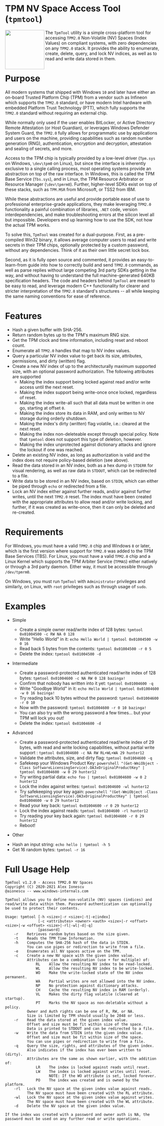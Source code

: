 # TPM NV Space Access Tool (`tpmtool`)
[<img align="left" src="tpmtool-logo.png" width="128"/>](tpmtool-logo.png)
The `TpmTool` utility is a simple cross-platform tool for accessing `TPM2.0` Non-Volatile (NV) Spaces (Index Values) on compliant systems, with zero dependencies on any `TPM2.0` stack. It provides the ability to enumerate, create, delete, query, and lock NV indices, as well as to read and write data stored in them.

# Purpose
All modern systems that shipped with Windows `10` and later have either an on-board Trusted Platform Chip (TPM) from a vendor such as Infineon which supports the `TPM2.0` standard, or have modern Intel hardware with embedded Platform Trust Technology (PTT), which fully supports the `TPM2.0` standard without requiring an external chip.

While normally only used if the user enables BitLocker, or Active Directory Remote Attestation (or Host Guardian), or leverages Windows Defender System Guard, the `TPM2.0` fully allows for programmatic use by applications and users on the machine, providing capabilities such as random number generation (RNG), authentication, encryption and decryption, attestation and sealing of secrets, and more. 

Access to the TPM chip is typically provided by a low-level driver (`Tpm.sys` on Windows, `\dev\tpm0` on Linux), but since the interface is inherently exclusive to a single calling process, most operating systems provide an abstraction on top of the raw interface. In Windows, this is called the TPM Base Service (`Tbs.sys`), and in Linux, the TPM Resource Arbitrator or Resource Manager (`\dev\tpmrm0`). Further, higher-level SDKs exist on top of these stacks, such as `TPM.MSR` from Microsoft, or TSS2 from IBM.

While these abstractions are useful and provide portable ease of use to professional enterprise-grade applications, they make leveraging `TPM2.0` functionality a painful combination of libraries, `.NET` code, version interdependencies, and make troubleshooting errors at the silicon level all but impossible. Developers end up learning how to use the SDK, not how the actual TPM works.

To solve this, `TpmTool` was created for a dual-purpose. First, as a pre-compiled Win32 binary, it allows average computer users to read and write secrets in their TPM chips, optionally protected by a custom password, without any dependencies. Think of it as their own little secret lock box.

Second, as it is fully open source and commented, it provides an easy-to-learn-from guide into how to correctly build and send `TPM2.0` commands, as well as parse replies without large competing 3rd party SDKs getting in the way, and without having to understand the full machine-generated 640KB specification headers. The code and headers behind `TpmTool` are meant to be easy to read, and leverage modern C++ functionality for clearer and stricter interpretation of the `TPM2.0` standard's structures -- all while keeping the same naming conventions for ease of reference.

# Features
* Hash a given buffer with SHA-256.
* Return random bytes up to the TPM's maximum RNG size.
* Get the TPM clock and time information, including reset and reboot count.
* Enumerate all `TPM2.0` handles that map to NV index values.
* Query a particular NV index value to get back its size, attributes, permissions, and dirty (_written_) flag.
* Create a new NV index of up to the architecturally maximum supported size, with an optional password authorization. The following attributes are supported
  - Making the index support being locked against read and/or write access until the next reset.
  - Making the index support being write-once once locked, regardless of reset.
  - Making the index write-all such that all data must be written in one go, starting at offset `0`.
  - Making the index store its data in RAM, and only written to NV storage during orderly shutdown.
  - Making the index's dirty (_written_) flag volatile, i.e.: cleared at the next reset.
  - Making the index non-deleteable except through special policy. Note that `tpmtool` does not support this type of deletion, however.
  - Making the index unprotected against dictionary attacks and ignore the lockout if one was reached.
* Delete an existing NV index, as long as authorization is valid and the index does not require policy-based deletion (see above).
* Read the data stored in an NV index, both as a hex dump in `STDERR` for visual rendering, as well as raw data in `STDOUT`, which can be redirected to a file.
* Write data to be stored in an NV index, based on `STDIN`, which can either be piped through `echo` or redirected from a file.
* Lock an NV index either against further reads, and/or against further writes, until the next `TPM2.0` reset. The index must have been created with the appropriate attributes to allow read and/or write locking, and further, if it was created as write-once, then it can only be deleted and re-created. 

# Requirements
For Windows, you must have a valid `TPM2.0` chip and Windows `8` or later, which is the first version where support for `TPM2.0` was added to the TPM Base Services (TBS). For Linux, you must have a valid `TPM2.0` chip and a Linux Kernel which supports the TPM Arbiter Service (`TPMAS`) either natively or through a 3rd party daemon. Either way, it must be accessible through `/dev/tpmrm0`.

On Windows, you must run `TpmTool` with `Administrator` privileges and similarly, on Linux, with `root` privileges such as through usage of `sudo`.

# Examples

* Simple
  - Create a simple owner read/write index of 128 bytes: `tpmtool 0x01004500 -c RW NA 0 128`
  - Write "Hello World" in it: `echo Hello World | tpmtool 0x01004500 -w 0 16`
  - Read back 5 bytes from the contents: `tpmtool 0x01004500 -r 0 5`
  - Delete the index: `tpmtool 0x01004500 -d`

* Intermediate
  - Create a password-protected authenticated read/write index of 128 bytes: `tpmtool 0x01004600 -c NA RW 0 128 bazinga!`
  - Confirm that nobody has written into it yet: `tpmtool 0x01004600 -q`
  - Write "Goodbye World" in it: `echo Hello World | tpmtool 0x01004600 -w 0 16 bazinga!`
  - Try reading back 10 bytes without the password: `tpmtool 0x01004600 -r 0 10`
  - Now with the password: `tpmtool 0x01004600 -r 0 10 bazinga!`
  - You can also try with the wrong password a few times... but your TPM will lock you out!
  - Delete the index: `tpmtool 0x01004600 -d`

* Advanced
  - Create a password-protected authenticated read/write index of 29 bytes, with read and write locking capabilities, without partial write support : `tpmtool 0x01004600 -c NA RW RL+WL+WA 29 hunter12`
  - Validate the attributes, size, and dirty flag: `tpmtool 0x01004600 -q`
  - Safekeep your Windows Product Key: `powershell "(Get-WmiObject -Class SoftwareLicensingService).OA3xOriginalProductKey" | tpmtool 0x01004600 -w 0 29 hunter12`
  - Try writing partial data: `echo foo | tpmtool 0x01004600 -w 0 2 hunter12`
  - Lock the index against writes: `tpmtool 0x01004600 -wl hunter12`
  - Try safekeeping your key again: `powershell "(Get-WmiObject -Class SoftwareLicensingService).OA3xOriginalProductKey" | tpmtool 0x01004600 -w 0 29 hunter12`
  - Read your key back: `tpmtool 0x01004600 -r 0 29 hunter12`
  - Lock the index against reads: `tpmtool 0x01004600 -rl hunter12`
  - Try reading your key back again: `tpmtool 0x01004600 -r 0 29 hunter12`
  - Reboot!

* Other
 - Hash an input string: `echo hello | tpmtool -h 5`
 - Get 16 random bytes: `tpmtool -r 16`

# Full Usage Help
```
TpmTool v1.2.0 - Access TPM2.0 NV Spaces
Copyright (C) 2020-2021 Alex Ionescu
@aionescu -- www.windows-internals.com

TpmTool allows you to define non-volatile (NV) spaces (indices) and
read/write data within them. Password authentication can optionally
be used to protect their contents.

Usage: tpmtool [-h <size>|-r <size>|-t|-e|index]
               [-c <attributes> <owner> <auth> <size>|-r <offset> <size>|-w <offset> <size>|-rl|-wl|-d|-q]
               [password]
    -r    Retrieves random bytes based on the size given.
    -t    Reads the TPM Time Information.
    -h    Computes the SHA-256 hash of the data in STDIN.
          You can use pipes or redirection to write from a file.
    -e    Enumerates all NV spaces active on the TPM.
    -c    Create a new NV space with the given index value.
          Attributes can be a combination (use + for multiple) of:
              RL    Allow the resulting NV index to be read-locked.
              WL    Allow the resulting NV index to be write-locked.
              WO    Make the write-locked state of the NV index permanent.
              WA    Partial writes are not allowed into the NV index.
              NP    No protection against dictionary attacks.
              CH    Cache the resulting NV index in RAM (orderly).
              VL    Makes the dirty flag volatile (cleared at startup).
              PT    Marks the NV space as non-deletable without a policy.
          Owner and Auth rights can be one of R, RW, or NA.
          Size is limited by TPM should usually be 2048 or less.
    -r    Read the data stored at the given index value.
          Offset and size must be fit within size of the space.
          Data is printed to STDOUT and can be redirected to a file.
    -w    Write the data from STDIN into the given index value.
          Offset and size must be fit within size of the space.
          You can use pipes or redirection to write from a file.
    -q    Query the size, rights, and attributes of the given index.
          Also indicates if the index has ever been written to (dirty).
          Attributes are the same as shown earlier, with the addition of:
              LR    The index is locked against reads until reset.
              LW    The index is locked against writes until reset.
                    NOTE: If the WO attribute is set, locked forever.
              PO    The index was created and is owned by the platform.
    -rl   Lock the NV space at the given index value against reads.
          The NV space must have been created with the RL attribute.
    -wl   Lock the NV space at the given index value against writes.
          The NV space must have been created with the WL attribute.
    -d    Delete the NV space at the given index value.

If the index was created with a password and owner auth is NA, the
password must be used on any further read or write operations.
